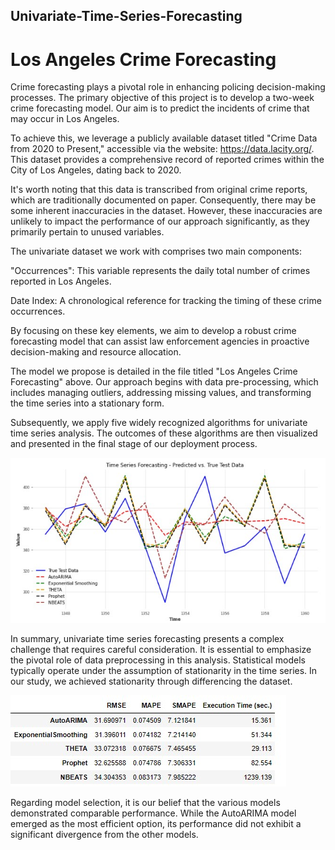 ## Univariate-Time-Series-Forecasting
# Los Angeles Crime Forecasting
Crime forecasting plays a pivotal role in enhancing policing decision-making processes. The primary objective of this project is to develop a two-week crime forecasting model. Our aim is to predict the incidents of crime that may occur in Los Angeles.

To achieve this, we leverage a publicly available dataset titled "Crime Data from 2020 to Present," accessible via the website: https://data.lacity.org/. This dataset provides a comprehensive record of reported crimes within the City of Los Angeles, dating back to 2020.

It's worth noting that this data is transcribed from original crime reports, which are traditionally documented on paper. Consequently, there may be some inherent inaccuracies in the dataset. However, these inaccuracies are unlikely to impact the performance of our approach significantly, as they primarily pertain to unused variables.

The univariate dataset we work with comprises two main components:

"Occurrences": This variable represents the daily total number of crimes reported in Los Angeles.

Date Index: A chronological reference for tracking the timing of these crime occurrences.

By focusing on these key elements, we aim to develop a robust crime forecasting model that can assist law enforcement agencies in proactive decision-making and resource allocation.

The model we propose is detailed in the file titled "Los Angeles Crime Forecasting" above. Our approach begins with data pre-processing, which includes managing outliers, addressing missing values, and transforming the time series into a stationary form.

Subsequently, we apply five widely recognized algorithms for univariate time series analysis. The outcomes of these algorithms are then visualized and presented in the final stage of our deployment process.

![Alt Text](https://github.com/KovousoglouGeorgios/Univariate-Time-Series-Forecasting/blob/3537c1c68ed4d7208606e504dcc7d3b68109f9b3/results%20plot.jpg)

In summary, univariate time series forecasting presents a complex challenge that requires careful consideration. It is essential to emphasize the pivotal role of data preprocessing in this analysis. Statistical models typically operate under the assumption of stationarity in the time series. In our study, we achieved stationarity through differencing the dataset.

 ![Alt Text](https://github.com/KovousoglouGeorgios/Univariate-Time-Series-Forecasting/blob/d778482f309db66d2caea88fed4a81c5c460ead5/results%20table.jpg)

Regarding model selection, it is our belief that the various models demonstrated comparable performance. While the AutoARIMA model emerged as the most efficient option, its performance did not exhibit a significant divergence from the other models.
